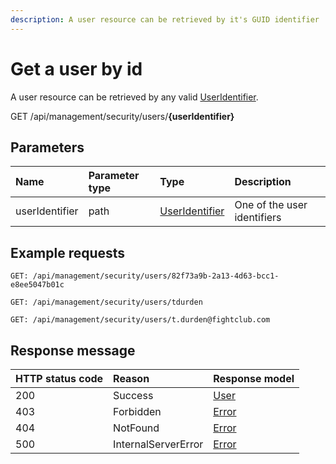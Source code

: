 ```yaml
---
description: A user resource can be retrieved by it's GUID identifier
---
```


# Get a user by id

A user resource can be retrieved by any valid [UserIdentifier](/security/identifiers.md).

<span class="label label--get">GET</span> /api/management/security/users/**{userIdentifier}**

## Parameters

| Name           | Parameter type | Type                                       | Description                 |
| :------------- | :------------- | :----------------------------------------- | :-------------------------- |
| userIdentifier | path           | [UserIdentifier](/security/identifiers.md) | One of the user identifiers |

## Example requests

```http
GET: /api/management/security/users/82f73a9b-2a13-4d63-bcc1-e8ee5047b01c
```

```http
GET: /api/management/security/users/tdurden
```

```http
GET: /api/management/security/users/t.durden@fightclub.com
```

## Response message

| HTTP status code | Reason              | Response model                   |
| :--------------- | :------------------ | :------------------------------- |
| 200              | Success             | [User](/model/user.md)           |
| 403              | Forbidden           | [Error](/key-concepts/errors.md) |
| 404              | NotFound            | [Error](/key-concepts/errors.md) |
| 500              | InternalServerError | [Error](/key-concepts/errors.md) |
